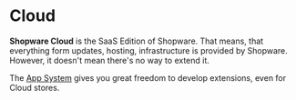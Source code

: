 # Cloud

**Shopware Cloud** is the SaaS Edition of Shopware. That means, that everything form updates, hosting, infrastructure is provided by Shopware. However, it doesn't mean there's no way to extend it.

The [App System](../concepts/extensions/apps.md) gives you great freedom to develop extensions, even for Cloud stores.


